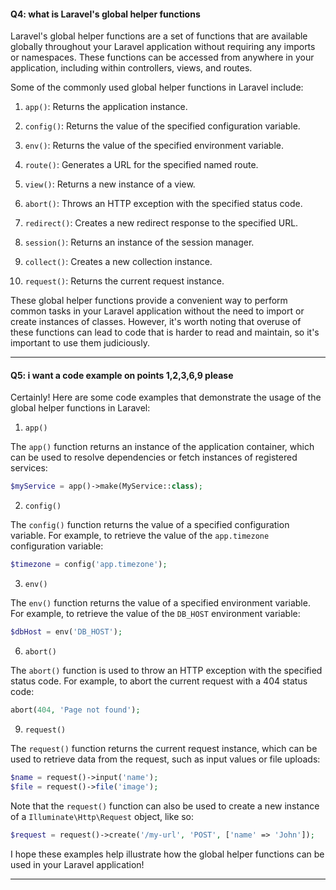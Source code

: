 








#### Q4: what is Laravel's global helper functions
Laravel's global helper functions are a set of functions that are available globally throughout your Laravel application without requiring any imports or namespaces. These functions can be accessed from anywhere in your application, including within controllers, views, and routes.

Some of the commonly used global helper functions in Laravel include:

1. `app()`: Returns the application instance.

2. `config()`: Returns the value of the specified configuration variable.

3. `env()`: Returns the value of the specified environment variable.

4. `route()`: Generates a URL for the specified named route.

5. `view()`: Returns a new instance of a view.

6. `abort()`: Throws an HTTP exception with the specified status code.

7. `redirect()`: Creates a new redirect response to the specified URL.

8. `session()`: Returns an instance of the session manager.

9. `collect()`: Creates a new collection instance.

10. `request()`: Returns the current request instance.

These global helper functions provide a convenient way to perform common tasks in your Laravel application without the need to import or create instances of classes. However, it's worth noting that overuse of these functions can lead to code that is harder to read and maintain, so it's important to use them judiciously.
<hr>

#### Q5: i want a code example on points 1,2,3,6,9 please
Certainly! Here are some code examples that demonstrate the usage of the global helper functions in Laravel:

1. `app()`

The `app()` function returns an instance of the application container, which can be used to resolve dependencies or fetch instances of registered services:

```php
$myService = app()->make(MyService::class);
```

2. `config()`

The `config()` function returns the value of a specified configuration variable. For example, to retrieve the value of the `app.timezone` configuration variable:

```php
$timezone = config('app.timezone');
```

3. `env()`

The `env()` function returns the value of a specified environment variable. For example, to retrieve the value of the `DB_HOST` environment variable:

```php
$dbHost = env('DB_HOST');
```

6. `abort()`

The `abort()` function is used to throw an HTTP exception with the specified status code. For example, to abort the current request with a 404 status code:

```php
abort(404, 'Page not found');
```

9. `request()`

The `request()` function returns the current request instance, which can be used to retrieve data from the request, such as input values or file uploads:

```php
$name = request()->input('name');
$file = request()->file('image');
```

Note that the `request()` function can also be used to create a new instance of a `Illuminate\Http\Request` object, like so:

```php
$request = request()->create('/my-url', 'POST', ['name' => 'John']);
```

I hope these examples help illustrate how the global helper functions can be used in your Laravel application!
<hr>



